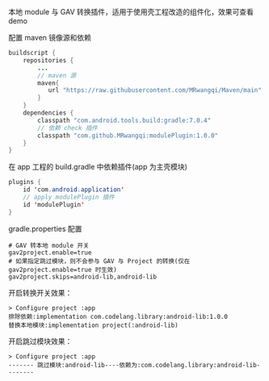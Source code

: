 本地 module 与 GAV 转换插件，适用于使用壳工程改造的组件化，效果可查看 demo

配置 maven 镜像源和依赖
```java
buildscript {
    repositories {
        ...
        // maven 源
        maven{
           url "https://raw.githubusercontent.com/MRwangqi/Maven/main"
        }
    }
    dependencies {
        classpath "com.android.tools.build:gradle:7.0.4"
        // 依赖 check 插件
        classpath "com.github.MRwangqi:modulePlugin:1.0.0"
    }
}
```

在 app 工程的 build.gradle 中依赖插件(app 为主壳模块)

```java
plugins {
    id 'com.android.application'
    // apply modulePlugin 插件
    id 'modulePlugin'
}
```


gradle.properties 配置

```
# GAV 转本地 module 开关
gav2project.enable=true
# 如果指定跳过模块，则不会参与 GAV 与 Project 的转换(仅在 gav2project.enable=true 时生效)
gav2project.skips=android-lib,android-lib
```


开启转换开关效果：
```
> Configure project :app
排除依赖:implementation com.codelang.library:android-lib:1.0.0
替换本地模块:implementation project(:android-lib)
```

开启跳过模块效果：
```
> Configure project :app
------- 跳过模块:android-lib----依赖为:com.codelang.library:android-lib--------
```
